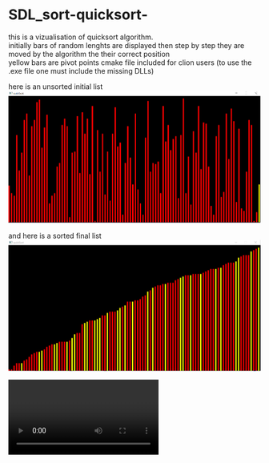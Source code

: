 # SDL_sort-quicksort-
this is a vizualisation of quicksort algorithm.<br/>
initially bars of random lenghts are displayed then step by step they are moved by the algorithm the their correct position <br/>
yellow bars are pivot points
cmake file included for clion users
(to use the .exe file one must include the missing DLLs)


here is an unsorted initial list
![quicksort_inital](images/qs_init.png)

and here is a sorted final list
![quicksort_final](images/qs_final.png)



![a](images/a.mp4)
